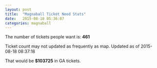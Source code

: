 ```yaml
---
layout: post
title:  "Magnaball Ticket Need Stats"
date:   2015-08-18 05:36:07
categories: magnaball
---
```


The number of tickets people want is: <strong>461</strong>

Ticket count may not updated as frequently as map. Updated as of 2015-08-18 08:37:18

That would be <strong>$103725</strong> in GA tickets.